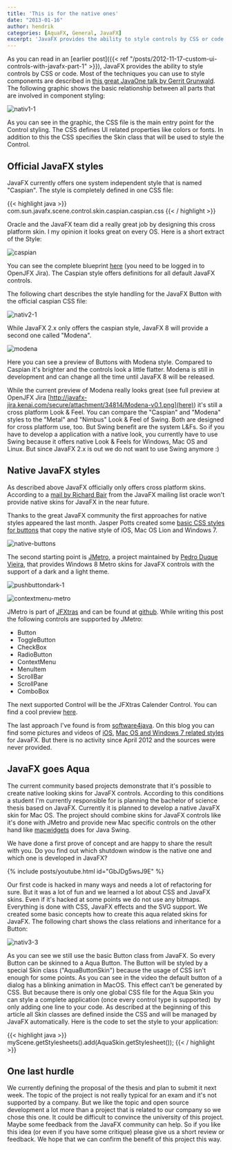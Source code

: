 ```yaml
---
title: 'This is for the native ones'
date: "2013-01-16"
author: hendrik
categories: [AquaFX, General, JavaFX]
excerpt: 'JavaFX provides the ability to style controls by CSS or code. We are using this functionallity to create native looking controls.'
---
```

As you can read in an [earlier post]({{< ref "/posts/2012-11-17-custom-ui-controls-with-javafx-part-1" >}}), JavaFX provides the ability to style controls by CSS or code. Most of the techniques you can use to style components are described in [this great JavaOne talk by Gerrit Grunwald](https://oracleus.activeevents.com/connect/sessionDetail.ww?SESSION_ID=2425). The following graphic shows the basic relationship between all parts that are involved in component styling:

![nativ1-1](/posts/guigarage-legacy/nativ1-1.png)

As you can see in the graphic, the CSS file is the main entry point for the Control styling. The CSS defines UI related properties like colors or fonts. In addition to this the CSS specifies the Skin class that will be used to style the Control.

## Official JavaFX styles

JavaFX currently offers one system independent style that is named "Caspian". The style is completely defined in one CSS file:

{{< highlight java >}}
com.sun.javafx.scene.control.skin.caspian.caspian.css
{{< / highlight >}}

Oracle and the JavaFX team did a really great job by designing this cross platform skin. I my opinion it looks great on every OS. Here is a short extract of the Style:

![caspian](/posts/guigarage-legacy/caspian.png)

You can see the complete blueprint [here](http://javafx-jira.kenai.com/secure/attachment/34815/Caspian.png) (you need to be logged in to OpenJFX Jira). The Caspian style offers definitions for all default JavaFX controls.

The following chart describes the style handling for the JavaFX Button with the official caspian CSS file:

![nativ2-1](/posts/guigarage-legacy/nativ2-1.png)

While JavaFX 2.x only offers the caspian style, JavaFX 8 will provide a second one called "Modena".

![modena](/posts/guigarage-legacy/modena.png)

Here you can see a preview of Buttons with Modena style. Compared to Caspian it's brighter and the controls look a little flatter. Modena is still in development and can change all the time until JavaFX 8 will be released.

While the current preview of Modena really looks great (see full preview at OpenJFX Jira [http://javafx-jira.kenai.com/secure/attachment/34814/Modena-v0.1.png](here)) it's still a cross platform Look & Feel. You can compare the "Caspian" and "Modena" styles to the "Metal" and "Nimbus" Look & Feel of Swing. Both are designed for cross platform use, too. But Swing benefit are the system L&Fs. So if you have to develop a application with a native look, you currently have to use Swing because it offers native Look & Feels for Windows, Mac OS and Linux. But since JavaFX 2.x is out we do not want to use Swing anymore :)

## Native JavaFX styles

As described above JavaFX officially only offers cross platform skins. According to a [mail by Richard Bair](http://mail.openjdk.java.net/pipermail/openjfx-dev/2013-January/005281.html) from the JavaFX mailing list oracle won't provide native skins for JavaFX in the near future.

Thanks to the great JavaFX community the first approaches for native styles appeared the last month. Jasper Potts created some [basic CSS styles for buttons](http://fxexperience.com/2011/12/styling-fx-buttons-with-css/) that copy the native style of iOS, Mac OS Lion and Windows 7.

![native-buttons](/posts/guigarage-legacy/native-buttons.png)

The second starting point is [JMetro](http://pixelduke.wordpress.com/2012/10/23/jmetro-windows-8-controls-on-java/), a project maintained by [Pedro Duque Vieira](http://twitter.com/P_Duke), that provides Windows 8 Metro skins for JavaFX controls with the support of a dark and a light theme.

![pushbuttondark-1](/posts/guigarage-legacy/pushbuttondark-1.png)

![contextmenu-metro](/posts/guigarage-legacy/contextmenu-metro.png)

JMetro is part of [JFXtras](http://jfxtras.org) and can be found at [github](https://github.com/JFXtras/jfxtras-styles). While writing this post the following controls are supported by JMetro:

* Button
* ToggleButton
* CheckBox
* RadioButton
* ContextMenu
* MenuItem
* ScrollBar
* ScrollPane
* ComboBox

The next supported Control will be the JFXtras Calender Control. You can find a cool preview [here](http://pixelduke.wordpress.com/2013/01/14/java-calendar-with-a-metro-style/).

The last approach I've found is from [software4java](http://blog.software4java.com). On this blog you can find some pictures and videos of [iOS](http://blog.software4java.com/?p=27), [Mac OS and Windows 7 related styles](http://blog.software4java.com/?p=15) for JavaFX. But there is no activity since April 2012 and the sources were never provided.

## JavaFX goes Aqua

The current community based projects demonstrate that it's possible to create native looking skins for JavaFX controls. According to this conditions a student I'm currently responsible for is planning the bachelor of science thesis based on JavaFX. Currently it is planned to develop a native JavaFX skin for Mac OS. The project should combine skins for JavaFX controls like it's done with JMetro and provide new Mac specific controls on the other hand like [macwidgets](http://code.google.com/p/macwidgets/) does for Java Swing.

We have done a first prove of concept and are happy to share the result with you. Do you find out which shutdown window is the native one and which one is developed in JavaFX?

{% include posts/youtube.html id="GbJDg5wsJ9E" %}

Our first code is hacked in many ways and needs a lot of refactoring for sure. But it was a lot of fun and we learned a lot about CSS and JavaFX skins. Even if it's hacked at some points we do not use any bitmaps. Everything is done with CSS, JavaFX effects and the SVG support. We created some basic concepts how to create this aqua related skins for JavaFX. The following chart shows the class relations and inheritance for a Button:

![nativ3-3](/posts/guigarage-legacy/nativ3-3.png)

As you can see we still use the basic Button class from JavaFX. So every Button can be skinned to a Aqua Button. The Button will be styled by a special Skin class ("AquaButtonSkin") because the usage of CSS isn't enough for some points. As you can see in the video the default button of a dialog has a blinking animation in MacOS. This effect can't be generated by CSS. But because there is only one global CSS file for the Aqua Skin you can style a complete application (once every control type is supported)  by only adding one line to your code. As described at the beginning of this article all Skin classes are defined inside the CSS and will be managed by JavaFX automatically. Here is the code to set the style to your application:

{{< highlight java >}}
myScene.getStylesheets().add(AquaSkin.getStylesheet());
{{< / highlight >}}

## One last hurdle

We currently defining the proposal of the thesis and plan to submit it next week. The topic of the project is not really typical for an exam and it's not supported by a company. But we like the topic and open source development a lot more than a project that is related to our company so we chose this one. It could be difficult to convince the university of this project. Maybe some feedback from the JavaFX community can help. So if you like this idea (or even if you have some critique) please give us a short review or feedback. We hope that we can confirm the benefit of this project this way.
